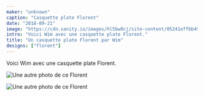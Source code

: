 ```yaml
---
maker: "unknown"
caption: "Casquette plate Florent"
date: "2018-09-21"
image: "https://cdn.sanity.io/images/hl5bw8cj/site-content/05241effbb4966cca830512f81b1910e7ecf46f8-1094x889.jpg"
intro: "Voici Wim avec une casquette plate Florent."
title: "Un casquette plate Florent par Wim"
designs: ["florent"]
---
```


Voici Wim avec une casquette plate Florent.


![Une autre photo de ce Florent](https://posts.freesewing.org/uploads/florent_by_wim_2_fd067a2d8c.jpg "Une autre photo de ce Florent")

![Une autre photo de ce Florent](3.jpg)
